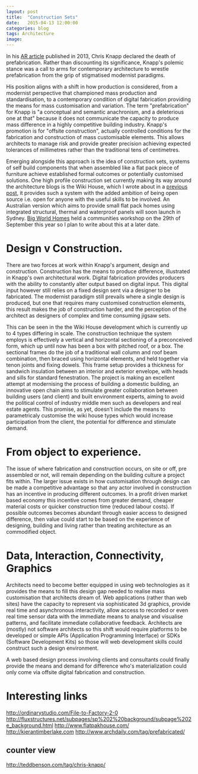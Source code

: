```yaml
---
layout: post
title:  "Construction Sets"
date:   2015-04-13 12:00:00
categories: blog
tags: Architecture
image:
---
```

In his [AR article](http://www.australiandesignreview.com/features/35295-the-end-of-prefabrication) published in 2013, Chris Knapp declared the death of prefabrication. Rather than discounting its significance, Knapp's polemic stance was a call to arms for contemporary architecture to wrestle prefabrication from the grip of stigmatised modernist paradigms.

His position aligns with a shift in how production is considered, from a modernist perspective that championed mass production and standardisation, to a contemporary condition of digital fabrication providing the means for mass customisation and variation. The term "prefabrication" for Knapp is "a conceptual and semantic anachronism, and a deleterious one at that" because it does not communicate the capacity to produce mass difference in a highly competitive building industry. Knapp's promotion is for "offsite construction", actually controlled conditions for the fabrication and construction of mass customisable elements. This allows architects to manage risk and provide greater precision achieving expected tolerances of millimetres rather than the traditional tens of centimetres.

Emerging alongside this approach is the idea of construction sets, systems of self build components that when assembled like a flat pack piece of furniture achieve established formal outcomes or potentially customised solutions. One high profile construction set currently making its way around the architecture blogs is the Wiki House, which I wrote about in a [previous post](http://www.chrisbamborough.com/blog/2012/04/13/OpenSourceArchitecture.html), it provides such a system with the added ambition of being open source i.e. open for anyone with the useful skills to be involved. An Australian version which aims to provide small flat pack homes using integrated structural, thermal and waterproof panels will soon launch in Sydney. [Big World Homes](http://bigworldhomes.com/) held a communities workshop on the 29th of September this year so I plan to write about this at a later date.

# Design v Construction.
There are two forces at work within Knapp's argument, design and construction. Construction has the means to produce difference, illustrated in Knapp's own architectural work. Digital fabrication provides producers with the ability to constantly alter output based on digital input. This digital input however still relies on a fixed design sent via a designer to be fabricated. The modernist paradigm still prevails where a single design is produced, but one that requires many customised construction elements, this result makes the job of construction harder, and the perception of the architect as designers of complex and time consuming jigsaw sets.

This can be seen in the the Wiki House development which is currently up to 4 types differing in scale. The construction technique the system employs is effectively a vertical and horizontal sectioning of a preconceived form, which up until now has been a box with pitched roof, or a box. The sectional frames do the job of a traditional wall column and roof beam combination, then braced using horizontal elements, and held together via tenon joints and fixing dowels. This frame setup provides a thickness for sandwich insulation between an interior and exterior envelope, with heads and sills for standard fenestration. The project is making an excellent attempt at modernising the process of building a domestic building, an innovative open chain aims to stimulate greater collaboration between building users (and client) and built environment experts, aiming to avoid the political control of industry middle men such as developers and real estate agents. This promise, as yet, doesn't include the means to parametricaly customise the wiki house types which would increase participation from the client, the potential for difference and stimulate demand.   

# From object to experience.
The issue of where fabrication and construction occurs, on site or off, pre assembled or not, will remain depending on the building culture a project fits within. The larger issue exists in how customisation through design can be made a competitive advantage so that any actor involved in construction has an incentive in producing different outcomes. In a profit driven market based economy this incentive comes from greater demand, cheaper material costs or quicker construction time (reduced labour costs). If possible outcomes becomes abundant through easier access to designed difference, then value could start to be based on the experience of designing, building and living rather than treating architecture as an commodified object.

# Data, Interaction, Connectivity, Graphics
Architects need to become better equipped in using web technologies as it provides the means to fill this design gap needed to realise mass customisation that architects dream of. Web applications (rather than web sites) have the capacity to represent via sophisticated 3d graphics, provide real time and asynchronous interactivity, allow access to recorded or even real time sensor data with the immediate means to analyse and visualise patterns, and facilitate immediate collaborative feedback. Architects are (mostly) not software architects so this shift would require platforms to be developed or simple APIs (Application Programming Interface) or SDKs (Software Development Kits) so those will web development skills could construct such a design environment.

A web based design process involving clients and consultants could finally provide the means and demand for difference who's materialization could only come via offsite digital fabrication and construction.      

# Interesting links
http://ordinarystudio.com/File-to-Factory-2-0
http://fluxstructures.net/subpages/sp%202%20background/subpage%202e_background.html
http://www.flatpakhouse.com/
http://kierantimberlake.com
http://www.archdaily.com/tag/prefabricated/

## counter view
http://teddbenson.com/tag/chris-knapp/
